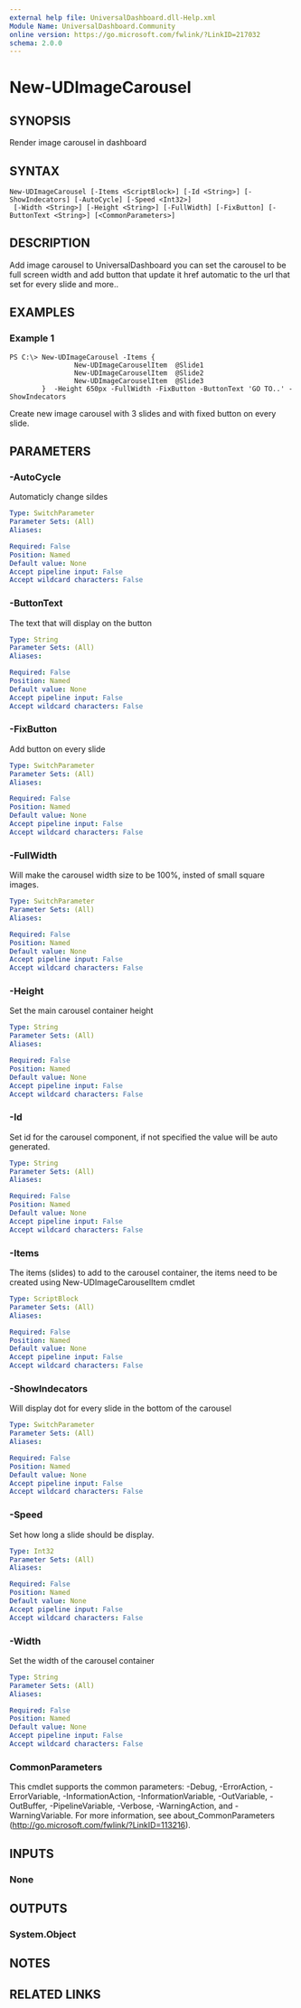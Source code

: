 ```yaml
---
external help file: UniversalDashboard.dll-Help.xml
Module Name: UniversalDashboard.Community
online version: https://go.microsoft.com/fwlink/?LinkID=217032
schema: 2.0.0
---
```


# New-UDImageCarousel

## SYNOPSIS
Render image carousel in dashboard

## SYNTAX

```
New-UDImageCarousel [-Items <ScriptBlock>] [-Id <String>] [-ShowIndecators] [-AutoCycle] [-Speed <Int32>]
 [-Width <String>] [-Height <String>] [-FullWidth] [-FixButton] [-ButtonText <String>] [<CommonParameters>]
```

## DESCRIPTION
Add image carousel to UniversalDashboard you can set the carousel to be full screen width and add button that update it href automatic to the url that set for every slide and more..

## EXAMPLES

### Example 1
```
PS C:\> New-UDImageCarousel -Items {
                New-UDImageCarouselItem  @Slide1
                New-UDImageCarouselItem  @Slide2
                New-UDImageCarouselItem  @Slide3
        }  -Height 650px -FullWidth -FixButton -ButtonText 'GO TO..' -ShowIndecators
```

Create new image carousel with 3 slides and with fixed button on every slide.

## PARAMETERS

### -AutoCycle
Automaticly change sildes

```yaml
Type: SwitchParameter
Parameter Sets: (All)
Aliases: 

Required: False
Position: Named
Default value: None
Accept pipeline input: False
Accept wildcard characters: False
```

### -ButtonText
The text that will display on the button

```yaml
Type: String
Parameter Sets: (All)
Aliases: 

Required: False
Position: Named
Default value: None
Accept pipeline input: False
Accept wildcard characters: False
```

### -FixButton
Add button on every slide

```yaml
Type: SwitchParameter
Parameter Sets: (All)
Aliases: 

Required: False
Position: Named
Default value: None
Accept pipeline input: False
Accept wildcard characters: False
```

### -FullWidth
Will make the carousel width size to be 100%, insted of small square images.

```yaml
Type: SwitchParameter
Parameter Sets: (All)
Aliases: 

Required: False
Position: Named
Default value: None
Accept pipeline input: False
Accept wildcard characters: False
```

### -Height
Set the main carousel container height

```yaml
Type: String
Parameter Sets: (All)
Aliases: 

Required: False
Position: Named
Default value: None
Accept pipeline input: False
Accept wildcard characters: False
```

### -Id
Set id for the carousel component, if not specified the value will be auto generated.

```yaml
Type: String
Parameter Sets: (All)
Aliases: 

Required: False
Position: Named
Default value: None
Accept pipeline input: False
Accept wildcard characters: False
```

### -Items
The items (slides) to add to the carousel container, the items need to be created using New-UDImageCarouselItem cmdlet 

```yaml
Type: ScriptBlock
Parameter Sets: (All)
Aliases: 

Required: False
Position: Named
Default value: None
Accept pipeline input: False
Accept wildcard characters: False
```

### -ShowIndecators
Will display dot for every slide in the bottom of the carousel

```yaml
Type: SwitchParameter
Parameter Sets: (All)
Aliases: 

Required: False
Position: Named
Default value: None
Accept pipeline input: False
Accept wildcard characters: False
```

### -Speed
Set how long a slide should be display. 

```yaml
Type: Int32
Parameter Sets: (All)
Aliases: 

Required: False
Position: Named
Default value: None
Accept pipeline input: False
Accept wildcard characters: False
```

### -Width
Set the width of the carousel container

```yaml
Type: String
Parameter Sets: (All)
Aliases: 

Required: False
Position: Named
Default value: None
Accept pipeline input: False
Accept wildcard characters: False
```

### CommonParameters
This cmdlet supports the common parameters: -Debug, -ErrorAction, -ErrorVariable, -InformationAction, -InformationVariable, -OutVariable, -OutBuffer, -PipelineVariable, -Verbose, -WarningAction, and -WarningVariable. For more information, see about_CommonParameters (http://go.microsoft.com/fwlink/?LinkID=113216).

## INPUTS

### None

## OUTPUTS

### System.Object

## NOTES

## RELATED LINKS

